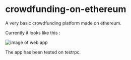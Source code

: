 # crowdfunding-on-ethereum

A very basic crowdfunding platform made on ethereum. 

Currently it looks like this :

![image of web app](https://i.imgur.com/rP04CwA.png)





The app has been tested on testrpc.

